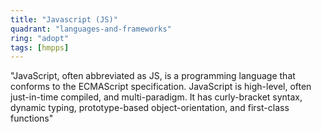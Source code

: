 ```yaml
---
title: "Javascript (JS)"
quadrant: "languages-and-frameworks"
ring: "adopt"
tags: [hmpps]
---
```


"JavaScript, often abbreviated as JS, is a programming language that conforms to the ECMAScript specification. JavaScript is high-level, often just-in-time compiled, and multi-paradigm. It has curly-bracket syntax, dynamic typing, prototype-based object-orientation, and first-class functions"
